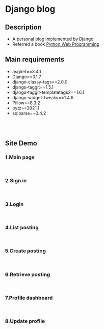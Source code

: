 # Django blog

## Description 
* A personal blog implemented by Django
* Referred a book [Python Web Programming]("https://www.hanbit.co.kr/store/books/look.php?p_code=B7258193046")

## Main requirements 
- asgiref==3.4.1
- Django==3.1.7
- django-classy-tags==2.0.0
- django-taggit==1.5.1
- django-taggit-templatetags2==1.6.1
- django-widget-tweaks==1.4.8
- Pillow==8.3.2
- pytz==2021.1
- sqlparse==0.4.2

</br></br>

## Site Demo

### 1.Main page 

</br>

### 2.Sign in

</br>

### 3.Login

</br>

### 4.List posting

</br>

### 5.Create posting

</br>

### 6.Retrieve posting

</br>

### 7.Profile dashboard

</br>

### 8.Update profile

</br>


